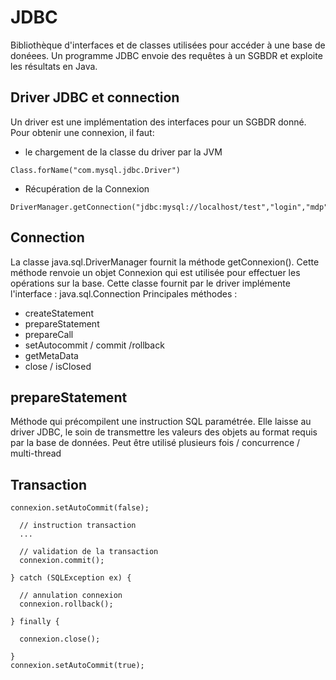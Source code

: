 # JDBC

Bibliothèque d'interfaces et de classes utilisées pour accéder à une base de donéees.
Un programme JDBC envoie des requêtes à un SGBDR et exploite les résultats en Java.

## Driver JDBC et connection
Un driver est une implémentation des interfaces pour un SGBDR donné.
Pour obtenir une connexion, il faut:
* le chargement de la classe du driver par la JVM
```
Class.forName("com.mysql.jdbc.Driver")
```
* Récupération de la Connexion
```
DriverManager.getConnection("jdbc:mysql://localhost/test","login","mdp")
```

## Connection
La classe java.sql.DriverManager fournit la méthode getConnexion().
Cette méthode renvoie un objet Connexion qui est utilisée pour effectuer les opérations sur la base.
Cette classe fournit par le driver implémente l'interface : java.sql.Connection
Principales méthodes :
* createStatement
* prepareStatement
* prepareCall
* setAutocommit / commit  /rollback
* getMetaData
* close / isClosed

## prepareStatement
Méthode qui précompilent une instruction SQL paramétrée.
Elle laisse au driver JDBC, le soin de transmettre les valeurs des objets au format requis par la base de données.
Peut être utilisé plusieurs fois / concurrence / multi-thread

## Transaction
````
connexion.setAutoCommit(false);

  // instruction transaction
  ...
  
  // validation de la transaction
  connexion.commit();

} catch (SQLException ex) {

  // annulation connexion
  connexion.rollback();
  
} finally {

  connexion.close();
  
}
connexion.setAutoCommit(true);
````
